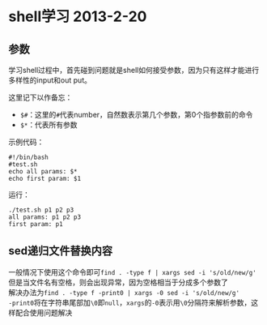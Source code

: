 ﻿shell学习 2013-2-20
=======================
参数
------------
学习shell过程中，首先碰到问题就是shell如何接受参数，因为只有这样才能进行多样性的input和out
put。

这里记下以作备忘：

* `$#`：这里的`#`代表number，自然数表示第几个参数，第0个指参数前的命令
* `$*`：代表所有参数

示例代码：
```shell
#!/bin/bash
#test.sh
echo all params: $*
echo first param: $1
```

运行：
```shell
./test.sh p1 p2 p3  
all params: p1 p2 p3  
first param: p1
```
sed递归文件替换内容
-----------------------
一般情况下使用这个命令即可`find . -type f | xargs sed -i 's/old/new/g'`  
但是当文件名有空格，则会出现异常，因为空格相当于分成多个参数了  
解决办法为`find . -type f -print0 | xargs -0 sed -i 's/old/new/g'`  
`-print0`将在字符串尾部加`\0`即`null`，`xargs`的`-0`表示用`\0`分隔符来解析参数，这样配合使用问题解决